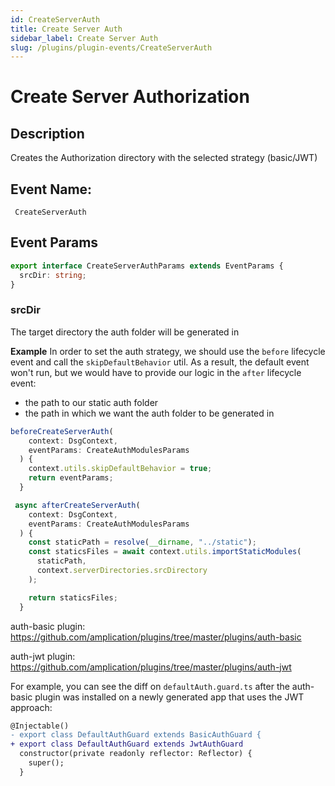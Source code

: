 ```yaml
---
id: CreateServerAuth
title: Create Server Auth
sidebar_label: Create Server Auth
slug: /plugins/plugin-events/CreateServerAuth
---
```

# Create Server Authorization

## Description

Creates the Authorization directory with the selected strategy (basic/JWT)

## Event Name:
` CreateServerAuth`

## Event Params

```ts
export interface CreateServerAuthParams extends EventParams {
  srcDir: string;
}
```

### srcDir
The target directory the auth folder will be generated in

**Example**
In order to set the auth strategy, we should use the `before` lifecycle event and call the `skipDefaultBehavior` util.
As a result, the default event won't run, but we would have to provide our logic in the `after` lifecycle event:
- the path to our static auth folder
- the path in which we want the auth folder to be generated in

```ts
beforeCreateServerAuth(
    context: DsgContext,
    eventParams: CreateAuthModulesParams
  ) {
    context.utils.skipDefaultBehavior = true;
    return eventParams;
  }

 async afterCreateServerAuth(
    context: DsgContext,
    eventParams: CreateAuthModulesParams
  ) {
    const staticPath = resolve(__dirname, "../static");
    const staticsFiles = await context.utils.importStaticModules(
      staticPath,
      context.serverDirectories.srcDirectory
    );

    return staticsFiles;
  }
```

auth-basic plugin: https://github.com/amplication/plugins/tree/master/plugins/auth-basic

auth-jwt plugin: https://github.com/amplication/plugins/tree/master/plugins/auth-jwt

For example, you can see the diff on `defaultAuth.guard.ts` after the auth-basic plugin was installed on a newly generated app that uses the JWT approach:

```diff
@Injectable()
- export class DefaultAuthGuard extends BasicAuthGuard {
+ export class DefaultAuthGuard extends JwtAuthGuard
  constructor(private readonly reflector: Reflector) {
    super();
  }
```

